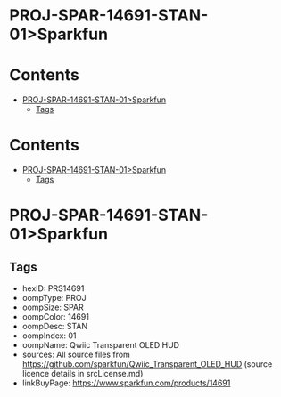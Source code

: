 
PROJ-SPAR-14691-STAN-01>Sparkfun
================================

Contents
========

* [PROJ-SPAR-14691-STAN-01>Sparkfun](#proj-spar-14691-stan-01sparkfun)
	* [Tags](#tags)

Contents
========

* [PROJ-SPAR-14691-STAN-01>Sparkfun](#proj-spar-14691-stan-01sparkfun)
	* [Tags](#tags)

# PROJ-SPAR-14691-STAN-01>Sparkfun

## Tags

- hexID: PRS14691
- oompType: PROJ
- oompSize: SPAR
- oompColor: 14691
- oompDesc: STAN
- oompIndex: 01
- oompName: Qwiic Transparent OLED HUD
- sources: All source files from https://github.com/sparkfun/Qwiic_Transparent_OLED_HUD (source licence details in srcLicense.md)
- linkBuyPage: https://www.sparkfun.com/products/14691
